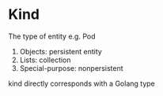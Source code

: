# Kind

The type of entity e.g. Pod

1. Objects: persistent entity
2. Lists: collection&#x20;
3. Special-purpose: nonpersistent

kind directly corresponds with a Golang type
